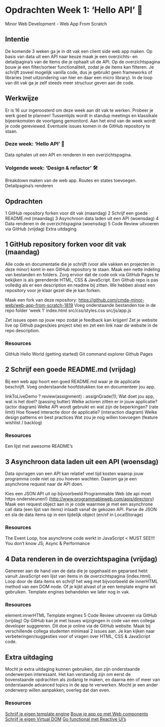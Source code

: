 # Opdrachten Week 1: ‘Hello API’ 🐒
Minor Web Development - Web App From Scratch

## Intentie
De komende 3 weken ga je in dit vak een client side web app maken. Op basis van data uit een API naar keuze maak je een overzichts- en detailpagina’s van de items die je ophaalt uit de API. Op de overzichtspagina bouw je een filter/sorteer functionaliteit, zodat je de items kan filteren. Je schrijft zoveel mogelijk vanilla code, dus je gebruikt geen frameworks of libraries (met uitzondering van hier en daar een micro library). In de loop van dit vak ga je zelf steeds meer structuur geven aan de code.

## Werkwijze
Er is 16 uur ingeroosterd om deze week aan dit vak te werken. Probeer je werk goed te plannen! Tussentijds wordt in standup meetings en klassikale bijeenkomsten de voortgang gemonitord. Aan het eind van de week wordt je code gereviewed. Eventuele issues komen in de GitHub repository te staan.

### Deze week: ‘Hello API’ 🐒
Data ophalen uit een API en renderen in een overzichtspagina.

### Volgende week:  ‘Design & refactor’ 🛠
Breakdown maken van de web app. Routes en states toevoegen. Detailpagina’s renderen

## Opdrachten

1 GitHub repository forken voor dit vak (maandag)
2 Schrijf een goede README.md (maandag)
3 Asynchroon data laden uit een API (woensdag)
4 Data renderen in de overzichtspagina (woensdag)
5 Code Review uitvoeren via GitHub (vrijdag)
Extra uitdaging

## 1 GitHub repository forken voor dit vak (maandag)
Alle code en documentatie die je schrijft (voor alle vakken en projecten in deze minor) komt in een GitHub repository te staan. Maak een nette indeling van bestanden en folders. Zorg ervoor dat de code ook via GitHub Pages te bekijken is als gerenderde HTML, CSS & JavaScript. Een Github repo is pas volledig als er een description en readme bij zitten. We hebben alvast een repository voor je klaar gezet die je kan forken.

Maak een fork van deze repository: https://github.com/cmda-minor-web/web-app-from-scratch-1819
Voeg onderstaande bestanden toe in de repo folder ‘week 1’ 
index.html
src/css/styles.css
src/js/app.js

Zet issues open op jouw repo zodat je feedback kan krijgen!
Zet je website live op Github pages(kies project site) en zet een link naar de website in de repo description.

### Resources
GitHub Hello World (getting started) 
Git command explorer
Github Pages


## 2 Schrijf een goede README.md (vrijdag)

Bij een web app hoort een goed README.md waar je de applicatie beschrijft. Voeg onderstaande hoofdstukken toe en documenteer jou app. 

linkToLiveDemo ? review(assignment) : assignGrade(1);
Wat doet jou app, wat is het doel? (passing butter)
Welke actoren zitten er in jouw applicatie? (actor diagram)
Welke API wordt gebruikt en wat zijn de beperkingen? (rate limit)
Hoe flowed interactie door de applicatie? (interaction diagram)
Welke design patterns en best practices
Wat zou je nog willen toevoegen (feature wishlist / backlog)

### Resources
Een lijst met awesome README’s

## 3 Asynchroon data laden uit een API (woensdag)
Data opvragen van een API kan relatief veel tijd kosten waarop jouw programma code niet op zou hoeven wachten. Daarom ga je een asynchrone request naar de API doen.

Kies een JSON API uit op bijvoorbeeld Programmable Web (de api moet https ondersteunen!) (http://www.programmableweb.com/apis/directory) 
Maak een request object aan in je code waarmee je met een asynchrone call data (een lijst van items) inlaadt vanaf de gekozen API. 
Parse de JSON en sla de data items op in een tijdelijk object (en/of in LocalStorage)

### Resources
The Event Loop, hoe asynchrone code werkt in JavaScript < MUST SEE!!!
You don’t know JS; Async & Performance

## 4 Data renderen in de overzichtspagina (vrijdag)
Genereer aan de hand van de data die je opgehaald en geparsed hebt vanuit JavaScript een lijst van items in de overzichtspagina (index.html). Loop door de data items en schrijf het weg met bijvoorbeeld de innerHTML method van een DOM node. Of je kijkt alvast of je een template engine wil gebruiken. Template engines behandelen we later nog in vak. 

### Resources
element.innerHTML
Template engines
5 Code Review uitvoeren via GitHub (vrijdag)
Op GitHub kan je met Issues wijzigingen in code van een collega developer suggereren. Dit doe je online via de GitHub website.
Maak bij verschillende collega studenten minimaal 2 issues aan. Je kan kijken naar verbeteringen/suggesties voor of vragen over HTML, CSS & JavaScript code.

## Extra uitdaging
Mocht je extra uitdaging kunnen gebruiken, dan zijn onderstaande onderwerpen interessant. Het kan verstandig zijn om eerst de bovenstaande opdrachten als zodanig te maken, en daarna één of meer van onderstaande advanced topics in de app te verwerken. Mocht je een ander onderwerp willen aanpakken, overleg dat dan even.

### Resources
[Schrijf je eigen template engine](http://krasimirtsonev.com/blog/article/Javascript-template-engine-in-just-20-line)
[Bouw je app op met Web components](https://meowni.ca/posts/web-components-with-otters/)
[Schrijf je eigen Virtual DOM](https://medium.com/@deathmood/how-to-write-your-own-virtual-dom-ee74acc13060)
[Go functional met Reactive UI’s](https://css-tricks.com/reactive-uis-vanillajs-part-1-pure-functional-style/)



